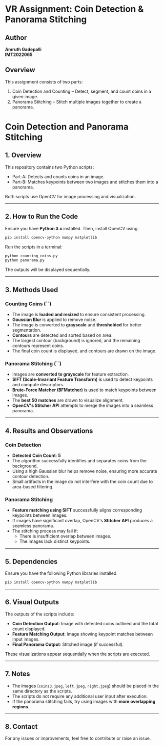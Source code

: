 # VR Assignment: Coin Detection & Panorama Stitching

## Author

**Amruth Gadepalli**\
**IMT2022065**

## Overview

This assignment consists of two parts:

1. Coin Detection and Counting – Detect, segment, and count coins in a given image.
2. Panorama Stitching – Stitch multiple images together to create a panorama.

# **Coin Detection and Panorama Stitching**

## **1. Overview**

This repository contains two Python scripts:

- Part-A: Detects and counts coins in an image.
- Part-B: Matches keypoints between two images and stitches them into a panorama.

Both scripts use OpenCV for image processing and visualization.

---

## **2. How to Run the Code**

Ensure you have **Python 3.x** installed. Then, install OpenCV using:

```sh
pip install opencv-python numpy matplotlib
```

Run the scripts in a terminal:

```sh
python counting_coins.py
python panorama.py
```

The outputs will be displayed sequentially.

---

## **3. Methods Used**

### **Counting Coins (**``**)**

- The image is **loaded and resized** to ensure consistent processing.
- **Gaussian Blur** is applied to remove noise.
- The image is converted to **grayscale** and **thresholded** for better segmentation.
- **Contours** are detected and sorted based on area.
- The largest contour (background) is ignored, and the remaining contours represent coins.
- The final coin count is displayed, and contours are drawn on the image.

### **Panorama Stitching (**``**)**

- Images are **converted to grayscale** for feature extraction.
- **SIFT (Scale-Invariant Feature Transform)** is used to detect keypoints and compute descriptors.
- **Brute-Force Matcher (BFMatcher)** is used to match keypoints between images.
- The **best 50 matches** are drawn to visualize alignment.
- **OpenCV's Stitcher API** attempts to merge the images into a seamless panorama.

---

## **4. Results and Observations**

### **Coin Detection**

- **Detected Coin Count**: **5**
- The algorithm successfully identifies and separates coins from the background.
- Using a high Gaussian blur helps remove noise, ensuring more accurate contour detection.
- Small artifacts in the image do not interfere with the coin count due to area-based filtering.

### **Panorama Stitching**

- **Feature matching using SIFT** successfully aligns corresponding keypoints between images.
- If images have significant overlap, OpenCV's **Stitcher API** produces a seamless panorama.
- The stitching process may fail if:
  - There is insufficient overlap between images.
  - The images lack distinct keypoints.

---

## **5. Dependencies**

Ensure you have the following Python libraries installed:

```sh
pip install opencv-python numpy matplotlib
```

---

## **6. Visual Outputs**

The outputs of the scripts include:

- **Coin Detection Output**: Image with detected coins outlined and the total count displayed.
- **Feature Matching Output**: Image showing keypoint matches between input images.
- **Final Panorama Output**: Stitched image (if successful).

These visualizations appear sequentially when the scripts are executed.

---

## **7. Notes**

- The images (`coins3.jpeg`, `left.jpeg`, `right.jpeg`) should be placed in the same directory as the scripts.
- The scripts do not require any additional user input after execution.
- If the panorama stitching fails, try using images with **more overlapping regions**.

---

## **8. Contact**

For any issues or improvements, feel free to contribute or raise an issue.



